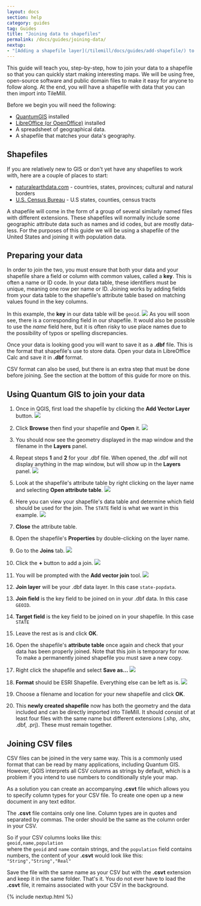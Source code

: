 ```yaml
---
layout: docs
section: help
category: guides
tag: Guides
title: "Joining data to shapefiles"
permalink: /docs/guides/joining-data/
nextup:
- "[Adding a shapefile layer](/tilemill/docs/guides/add-shapefile/) to your TileMill project."
---
```


This guide will teach you, step-by-step, how to join your data to a shapefile so that you can quickly start making interesting maps. We will be using free, open-source software and public domain files to make it easy for anyone to follow along. At the end, you will have a shapefile with data that you can then import into TileMill.

Before we begin you will need the following:

* [QuantumGIS](http://www.qgis.org/) installed
* [LibreOffice (or OpenOffice)](http://www.libreoffice.org/download/) installed
* A spreadsheet of geographical data.
* A shapefile that matches your data's geography.

## Shapefiles

If you are relatively new to GIS or don't yet have any shapefiles to work with, here are a couple of places to start:

* [naturalearthdata.com](http://naturalearthdata.com/downloads/) - countries, states, provinces; cultural and natural borders
* [U.S. Census Bureau](http://www.census.gov/geo/www/tiger/shp.html) - U.S states, counties, census tracts

A shapefile will come in the form of a group of several similarly named files with different extensions. These shapefiles will normally include some geographic attribute data such as names and id codes, but are mostly data-less. For the purposes of this guide we will be using a shapefile of the United States and joining it with population data.

## Preparing your data

In order to join the two, you must ensure that both your data and your shapefile share a field or column with common values, called a **key**. This is often a name or ID code. In your data table, these identifiers must be unique, meaning one row per name or ID. Joining works by adding fields from your data table to the shapefile's attribute table based on matching values found in the key columns.

In this example, the **key** in our data table will be `geoid`.
  ![](/tilemill/assets/pages/qgis-joins-5.png)
As you will soon see, there is a corresponding field in our shapefile. It would also be possible to use the *name* field here, but it is often risky to use place names due to the possibility of typos or spelling discrepancies.

Once your data is looking good you will want to save it as a **.dbf** file. This is the format that shapefile's use to store data. Open your data in LibreOffice Calc and save it in **.dbf** format.

CSV format can also be used, but there is an extra step that must be done before joining. See the section at the bottom of this guide for more on this.

## Using Quantum GIS to join your data

1. Once in QGIS, first load the shapefile by clicking the **Add Vector Layer** button.
  ![](/tilemill/assets/pages/qgis-add-layer-1.png)

2. Click **Browse** then find your shapefile and **Open** it.
  ![](/tilemill/assets/pages/qgis-add-layer-2.png)

3. You should now see the geometry displayed in the map window and the filename in the **Layers** panel.

4. Repeat steps **1** and **2** for your .dbf file. When opened, the .dbf will not display anything in the map window, but will show up in the **Layers** panel.
  ![](/tilemill/assets/pages/qgis-add-layer-3.png)

5. Look at the shapefile's attribute table by right clicking on the layer name and selecting **Open attribute table**.
  ![](/tilemill/assets/pages/qgis-joins-4.png)

6. Here you can view your shapefile's data table and determine which field should be used for the join. The `STATE` field is what we want in this example.
  ![](/tilemill/assets/pages/qgis-joins-6.png)

7. **Close** the attribute table.

8. Open the shapefile's **Properties** by double-clicking on the layer name.

9. Go to the **Joins** tab.
  ![](/tilemill/assets/pages/qgis-joins-1.png)

10. Click the **+** button to add a join.
  ![](/tilemill/assets/pages/qgis-joins-2.png)

11. You will be prompted with the **Add vector join** tool.
  ![](/tilemill/assets/pages/qgis-joins-3.png)

12. **Join layer** will be your .dbf data layer. In this case `state-popdata`.

13. **Join field** is the key field to be joined on in your .dbf data. In this case `GEOID`.

14. **Target field** is the key field to be joined on in your shapefile. In this case `STATE`

15. Leave the rest as is and click **OK**.

16. Open the shapefile's **attribute table** once again and check that your data has been properly joined. Note that this join is temporary for now. To make a permanently joined shapefile you must save a new copy.

17. Right click the shapefile and select **Save as…**
  ![](/tilemill/assets/pages/qgis-joins-7.png)

18. **Format** should be ESRI Shapefile. Everything else can be left as is.
  ![](/tilemill/assets/pages/qgis-joins-8.png)

19. Choose a filename and location for your new shapefile and click **OK**.

20. This **newly created shapefile** now has both the geometry and the data included and can be directly imported into TileMill. It should consist of at least four files with the same name but different extensions (.shp, .shx, .dbf, .prj). These must remain together.

## Joining CSV files

CSV files can be joined in the very same way. This is a commonly used format that can be read by many applications, including Quantum GIS. However, QGIS interprets all CSV columns as strings by default, which is a problem if you intend to use numbers to conditionally style your map.

As a solution you can create an accompanying **.csvt** file which allows you to specify column types for your CSV file. To create one open up a new document in any text editor.

The **.csvt** file contains only one line. Column types are in quotes and separated by commas. The order should be the same as the column order in your CSV.

So if your CSV columns looks like this:    
`geoid,name,population`    
where the `geoid` and `name` contain strings, and the `population` field contains numbers, the content of your **.csvt** would look like this:  
`"String","String","Real"`

Save the file with the same name as your CSV but with the **.csvt** extension and keep it in the same folder. That's it. You do not ever have to load the **.csvt** file, it remains associated with your CSV in the background.

{% include nextup.html %}